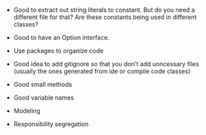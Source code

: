 - Good to extract out string literals to constant. But do you need a different file for that? Are these constants being used in different classes?
- Good to have an Option interface.
- Use packages to organize code
- Good idea to add gitignore so that you don't add unncessary files (usually the ones generated from ide or compile code classes)
- Good small methods
- Good variable names


- Modeling
- Responsibility segregation

